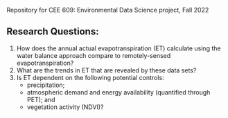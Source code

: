Repository for CEE 609: Environmental Data Science project, Fall 2022


## Research Questions:

1. How does the annual actual evapotranspiration (ET) calculate using the water balance approach compare to remotely-sensed evapotranspiration?
2. What are the trends in ET that are revealed by these data sets?
3. Is ET dependent on the following potential controls: 
    - precipitation;
    - atmospheric demand and energy availability (quantified through PET); and
    - vegetation activity (NDVI)?
